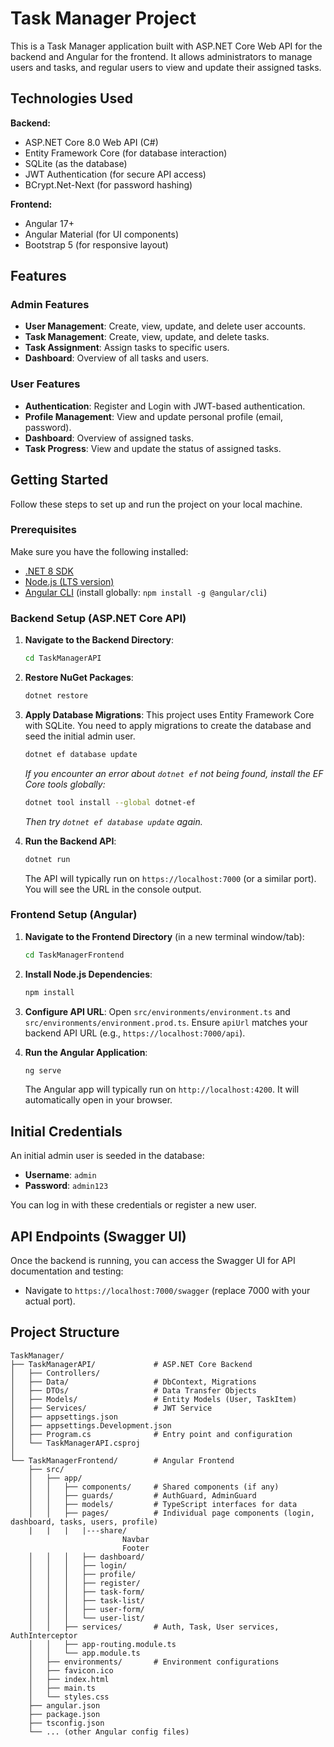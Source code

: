 # Task Manager Project

This is a Task Manager application built with ASP.NET Core Web API for the backend and Angular for the frontend. It allows administrators to manage users and tasks, and regular users to view and update their assigned tasks.

## Technologies Used

**Backend:**

- ASP.NET Core 8.0 Web API (C#)
- Entity Framework Core (for database interaction)
- SQLite (as the database)
- JWT Authentication (for secure API access)
- BCrypt.Net-Next (for password hashing)

**Frontend:**

- Angular 17+
- Angular Material (for UI components)
- Bootstrap 5 (for responsive layout)

## Features

### Admin Features

- **User Management**: Create, view, update, and delete user accounts.
- **Task Management**: Create, view, update, and delete tasks.
- **Task Assignment**: Assign tasks to specific users.
- **Dashboard**: Overview of all tasks and users.

### User Features

- **Authentication**: Register and Login with JWT-based authentication.
- **Profile Management**: View and update personal profile (email, password).
- **Dashboard**: Overview of assigned tasks.
- **Task Progress**: View and update the status of assigned tasks.

## Getting Started

Follow these steps to set up and run the project on your local machine.

### Prerequisites

Make sure you have the following installed:

- [.NET 8 SDK](https://dotnet.microsoft.com/download/dotnet/8.0)
- [Node.js (LTS version)](https://nodejs.org/en/download/)
- [Angular CLI](https://angular.io/cli) (install globally: `npm install -g @angular/cli`)

### Backend Setup (ASP.NET Core API)

1.  **Navigate to the Backend Directory**:

    ```bash
    cd TaskManagerAPI
    ```

2.  **Restore NuGet Packages**:

    ```bash
    dotnet restore
    ```

3.  **Apply Database Migrations**:
    This project uses Entity Framework Core with SQLite. You need to apply migrations to create the database and seed the initial admin user.

    ```bash
    dotnet ef database update
    ```

    _If you encounter an error about `dotnet ef` not being found, install the EF Core tools globally:_

    ```bash
    dotnet tool install --global dotnet-ef
    ```

    _Then try `dotnet ef database update` again._

4.  **Run the Backend API**:
    ```bash
    dotnet run
    ```
    The API will typically run on `https://localhost:7000` (or a similar port). You will see the URL in the console output.

### Frontend Setup (Angular)

1.  **Navigate to the Frontend Directory** (in a new terminal window/tab):

    ```bash
    cd TaskManagerFrontend
    ```

2.  **Install Node.js Dependencies**:

    ```bash
    npm install
    ```

3.  **Configure API URL**:
    Open `src/environments/environment.ts` and `src/environments/environment.prod.ts`.
    Ensure `apiUrl` matches your backend API URL (e.g., `https://localhost:7000/api`).

4.  **Run the Angular Application**:
    ```bash
    ng serve
    ```
    The Angular app will typically run on `http://localhost:4200`. It will automatically open in your browser.

## Initial Credentials

An initial admin user is seeded in the database:

- **Username**: `admin`
- **Password**: `admin123`

You can log in with these credentials or register a new user.

## API Endpoints (Swagger UI)

Once the backend is running, you can access the Swagger UI for API documentation and testing:

- Navigate to `https://localhost:7000/swagger` (replace 7000 with your actual port).

## Project Structure

```
TaskManager/
├── TaskManagerAPI/             # ASP.NET Core Backend
│   ├── Controllers/
│   ├── Data/                   # DbContext, Migrations
│   ├── DTOs/                   # Data Transfer Objects
│   ├── Models/                 # Entity Models (User, TaskItem)
│   ├── Services/               # JWT Service
│   ├── appsettings.json
│   ├── appsettings.Development.json
│   ├── Program.cs              # Entry point and configuration
│   └── TaskManagerAPI.csproj
│
└── TaskManagerFrontend/        # Angular Frontend
    ├── src/
    │   ├── app/
    │   │   ├── components/     # Shared components (if any)
    │   │   ├── guards/         # AuthGuard, AdminGuard
    │   │   ├── models/         # TypeScript interfaces for data
    │   │   ├── pages/          # Individual page components (login, dashboard, tasks, users, profile)
    |   |   |   |---share/
                         Navbar
                         Footer
    │   │   │   ├── dashboard/
    │   │   │   ├── login/
    │   │   │   ├── profile/
    │   │   │   ├── register/
    │   │   │   ├── task-form/
    │   │   │   ├── task-list/
    │   │   │   ├── user-form/
    │   │   │   └── user-list/
    │   │   ├── services/       # Auth, Task, User services, AuthInterceptor
    │   │   ├── app-routing.module.ts
    │   │   └── app.module.ts
    │   ├── environments/       # Environment configurations
    │   ├── favicon.ico
    │   ├── index.html
    │   ├── main.ts
    │   └── styles.css
    ├── angular.json
    ├── package.json
    ├── tsconfig.json
    └── ... (other Angular config files)
```
